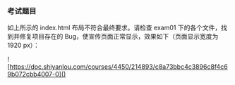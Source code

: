 ### 考试题目

如上所示的 index.html 布局不符合最终要求。请检查 exam01 下的各个文件，找到并修复项目存在的 Bug，使宣传页面正常显示，效果如下（页面显示宽度为 1920 px）：

![https://doc.shiyanlou.com/courses/4450/214893/c8a73bbc4c3896c8f4c69b072cbb4007-0]()
